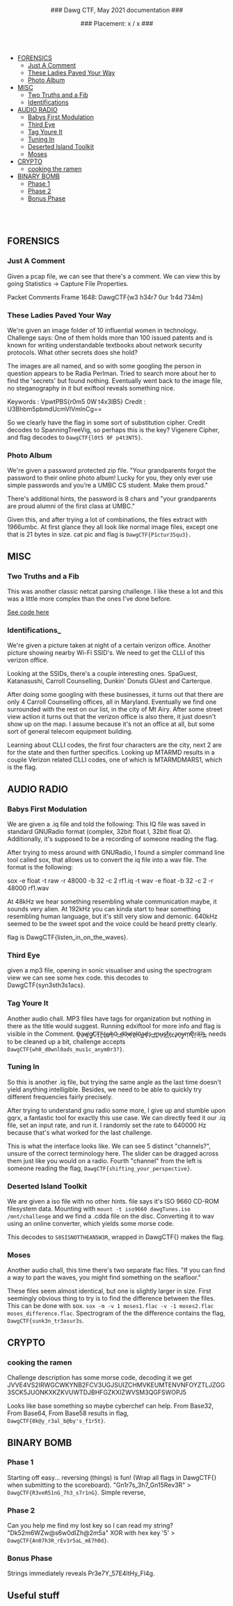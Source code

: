 <p align="center"> ### Dawg CTF, May 2021 documentation ### </p>
<p align="center"> ### Placement: x / x ### </p>
<br/><br/>

- [FORENSICS](#forensics)
  - [Just A Comment](#just-a-comment)
  - [These Ladies Paved Your Way](#these-ladies-paved-your-way)
  - [Photo Album](#photo-album)
- [MISC](#misc)
  - [Two Truths and a Fib](#two-truths-and-a-fib)
  - [Identifications](#identifications)
- [AUDIO RADIO](#audio-radio)
  - [Babys First Modulation](#babys-first-modulation)
  - [Third Eye](#third-eye)
  - [Tag Youre It](#tag-youre-it)
  - [Tuning In](#tuning-in)
  - [Deserted Island Toolkit](#deserted-island-toolkit)
  - [Moses](#moses)
- [CRYPTO](#crypto)
  - [cooking the ramen](#cooking-the-ramen)
- [BINARY BOMB](#binary-bomb)
  - [Phase 1](#phase-1)
  - [Phase 2](#phase-2)
  - [Bonus Phase](#bonus-phase)

<br/><br/>

## FORENSICS

### Just A Comment
 
Given a pcap file, we can see that there's a comment. We can view this by going Statistics -> Capture File Properties. 

Packet Comments 
Frame 1648: DawgCTF{w3 h34r7 0ur 1r4d 734m}

### These Ladies Paved Your Way

We're given an image folder of 10 influential women in technology. Challenge says: One of them holds more than 100 issued patents and is known for writing understandable textbooks about network security protocols. What other secrets does she hold?

The images are all named, and so with some googling the person in question appears to be Radia Perlman. Tried to search more about her to find the 'secrets' but found nothing. Eventually went back to the image file, no steganography in it but exiftool reveals something nice.

Keywords : VpwtPBS{r0m5 0W t4x3IB5}
Credit   : U3Bhbm5pbmdUcmVlVmlnCg==

So we clearly have the flag in some sort of substitution cipher. Credit decodes to SpanningTreeVig, so perhaps this is the key? Vigenere Cipher, and flag decodes to `DawgCTF{l0t5 0F p4t3NT5}`.


### Photo Album

We're given a password protected zip file. "Your grandparents forgot the password to their online photo album! Lucky for you, they only ever use simple passwords and you’re a UMBC CS student. Make them proud."

There's additional hints, the password is 8 chars and "your grandparents are proud alumni of the first class at UMBC."

Given this, and after trying a lot of combinations, the files extract with 1966umbc. At first glance they all look like normal image files, except one that is 21 bytes in size. cat pic and flag is `DawgCTF{P1ctur35qu3}.`


## MISC

### Two Truths and a Fib

This was another classic netcat parsing challenge. I like these a lot and this was a little more complex than the ones I've done before.

[See code here](https://github.com/jp1995/ctf_docs/blob/main/scripts/alien_camp.py)

### Identifications_

We're given a picture taken at night of a certain verizon office. Another picture showing nearby Wi-Fi SSID's. We need to get the CLLI of this verizon office.

Looking at the SSIDs, there's a couple interesting ones. SpaGuest, Katanasushi, Carroll Counselling, Dunkin' Donuts GUest and Carterque.

After doing some googling with these businesses, it turns out that there are only 4 Carroll Counselling offices, all in Maryland. Eventually we find one surrounded with the rest on our list, in the city of Mt Airy. After some street view action it turns out that the verizon office is also there, it just doesn't show up on the map. I assume because it's not an office at all, but some sort of general telecom equipment building.

Learning about CLLI codes, the first four characters are the city, next 2 are for the state and then further specifics. Looking up MTARMD results in a couple Verizon related CLLI codes, one of which is MTARMDMARS1, which is the flag.


## AUDIO RADIO

### Babys First Modulation

We are given a .iq file and told the following: This IQ file was saved in standard GNURadio format (complex, 32bit float I, 32bit float Q). Additionally, it's supposed to be a recording of someone reading the flag.

After trying to mess around with GNURadio, I found a simpler command line tool called sox, that allows us to convert the iq file into a wav file. The format is the following:

sox -e float -t raw -r 48000 -b 32 -c 2 rf1.iq -t wav -e float -b 32 -c 2 -r 48000 rf1.wav

At 48kHz we hear something resembling whale communication maybe, it sounds very alien. At 192kHz you can kinda start to hear something resembling human language, but it's still very slow and demonic. 640kHz seemed to be the sweet spot and the voice could be heard pretty clearly.

flag is DawgCTF{listen_in_on_the_waves}.

### Third Eye

given a mp3 file, opening in sonic visualiser and using the spectrogram view we can see some hex code. this decodes to DawgCTF{syn3sth3s1acs}.

### Tag Youre It

Another audio chall. MP3 files have tags for organization but nothing in there as the title would suggest. Running edxiftool for more info and flag is visible in the Comment. Ḑ̶a̴͈w̸͚g̸̱C̵̹T̴͍F̴͚{̴̟w̵̻h̴̭0̵̤_̷̟d̶͕0̶͎w̸͙n̷͚l̶̜0̴͓a̶͚d̷̡s̴ͅ_̶̺m̵̳u̶͎s̷̰1̸͖c̶͔_̷̧a̵̙n̵͈y̴̬m̸̩0̸͓r̴͕3̶͎?̴̩}̴̲, needs to be cleaned up a bit, challenge accepts `DawgCTF{wh0_d0wnl0ads_mus1c_anym0r3?}`.

### Tuning In

So this is another .iq file, but trying the same angle as the last time doesn't yield anything intelligible. Besides, we need to be able to quickly try different frequencies fairly precisely.

After trying to understand gnu radio some more, I give up and stumble upon gqrx, a fantastic tool for exactly this use case. We can directly feed it our .iq file, set an input rate, and run it. I randomly set the rate to 640000 Hz because that's what worked for the last challenge. 

This is what the interface looks like. We can see 5 distinct "channels?", unsure of the correct terminology here. The slider can be dragged across them just like you would on a radio. Fourth "channel" from the left is someone reading the flag, `DawgCTF{shifting_your_perspective}`.

### Deserted Island Toolkit

We are given a iso file with no other hints. file says it's ISO 9660 CD-ROM filesystem data. Mounting with `mount -t iso9660 dawgTunes.iso /mnt/challenge` and we find a .cdda file on the disc. Converting it to wav using an online converter, which yields some morse code.

This decodes to `S0SISNOTTHEAN5W3R`, wrapped in DawgCTF{} makes the flag.

### Moses

Another audio chall, this time there's two separate flac files. "If you can find a way to part the waves, you might find something on the seafloor."

These files seem almost identical, but one is slightly larger in size. First seemingly obvious thing to try is to find the difference between the files. This can be done with sox. `sox -m -v 1 moses1.flac -v -1 moses2.flac moses_difference.flac`. Spectrogram of the the difference contains the flag, `DawgCTF{sunk3n_tr3asur3s`.

## CRYPTO

### cooking the ramen

Challenge description has some morse code, decoding it we get JVVE4VS2IRWGCWKYNB2FCV3UGJSUIZCHMVKEUMTENVNFOYZTLJZGG3SCK5JUONKXKZKVUWTDJBHFGZKXIZWVSM3QGFSWOPJ5

Looks like base something so maybe cyberchef can help. From Base32, From Base64, From Base58 results in flag, `DawgCTF{0k@y_r3al_b@by's_f1r5t}`.

## BINARY BOMB

### Phase 1

Starting off easy... reversing (things) is fun! (Wrap all flags in DawgCTF{} when submitting to the scoreboard). "Gn1r7s_3h7_Gn15Rev3R" > `DawgCTF{R3veR51nG_7h3_s7r1nG}`.
Simple reverse, 

### Phase 2

Can you help me find my lost key so I can read my string? "Dk52m6WZw@s6w0dIZh@2m5a" XOR with hex key '5' > `DawgCTF{An07h3R_rEv3r5aL_mE7h0d}`.

### Bonus Phase

Strings immediately reveals Pr3e7Y_57E4ltHy_Fl4g.

## Useful stuff




